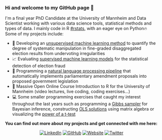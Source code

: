 ### Hi and welcome to my GitHub page 👋

I'm a final year PhD Candidate at the University of Mannheim and Data Scientist working with various data science tools,  statistical methods and types of data. I mainly code in R [#rstats](https://twitter.com/hashtag/rstats?src=hashtag_click), with an eager eye on Python:fire: Some of my projects include:  
- :wrench: Developing an [unsupervised machine learning method](https://github.com/Lion-Be/undervoting_irregularities) to quantify the degree of systematic manipulation in fine-graded disaggregated election results from undervoting irregularities
- :chart_with_upwards_trend: Evaluating [supervised machine learning models](https://github.com/Lion-Be/Probabilistic-Detection-of-Election-Fraud-Using-Machine-Learning-Algorithms) for the statistical detection of election fraud
- :bookmark_tabs: Programming a [natural language processing pipeline](https://github.com/Lion-Be/C7-Subproject-GER-NED) that automatically implements parliamentary amendment proposals into proposed government legislation
- :movie_camera: Massive Open Online Course Introduction to R for the University of Mannheim (video lectures, live coding, coding exercises...)
- :computer: Some smaller programming exercises that caught my interest throughout the last years such as programming a [Gibbs sampler](https://github.com/Lion-Be/gibbs) for Bayesian inference, constructing [OLS solutions](https://github.com/Lion-Be/linreg) using matrix algebra or visualizing the [power of a t-test](https://github.com/Lion-Be/Visualize-the-power-of-a-t-test)

**You can find out more about my projects and get connected with me here:**
<div align="center">
  
[![LinkedIn](https://img.shields.io/badge/LinkedIn-Profile-0077B5?style=for-the-badge&logo=LinkedIn)](https://www.linkedin.com/in/lion-be/)
[![GitHub](https://img.shields.io/badge/GitHub-Profile-181717?style=for-the-badge&logo=GitHub)](https://github.com/Lion-Be/Lion-Be)
[![Website](https://img.shields.io/badge/Personal-Website-708090?style=for-the-badge&logo=Hugo)](https://lionbehrens.netlify.app/)
[![Twitter](https://img.shields.io/badge/Twitter-Profile-1DA1F2?style=for-the-badge&logo=Twitter)](https://twitter.com/LionBehrens)

<!--

- Material für R-Kurs
- Fraud-Detection Projects
- Bundestag-Pipeline
- R Package?
- Smaller programming execises (Gibbs sampler, linear regression)


**Lion-Be/Lion-Be** is a ✨ _special_ ✨ repository because its `README.md` (this file) appears on your GitHub profile.

Here are some ideas to get you started:

- 🔭 I’m currently working on ...
- 🌱 I’m currently learning ...
- 👯 I’m looking to collaborate on ...
- 🤔 I’m looking for help with ...
- 💬 Ask me about ...
- 📫 How to reach me: ...
- 😄 Pronouns: ...
- ⚡ Fun fact: ...
-->
